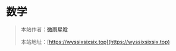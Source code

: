 # 数学

> 本站作者：[微雨星晗](https://github.com/WeiYuXingHan)
>
> 本站地址：[https://wyssixsixsix.top](https://wyssixsixsix.top)





